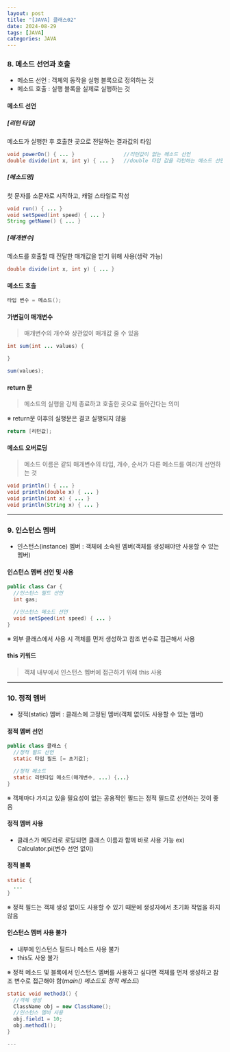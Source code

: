 ```yaml
---
layout: post
title: "[JAVA] 클래스02"
date: 2024-08-29
tags: [JAVA]
categories: JAVA
---
```


### 8. 메소드 선언과 호출

- 메소드 선언 : 객체의 동작을 실행 블록으로 정의하는 것   
- 메소드 호출 : 실행 블록을 실제로 실행하는 것

#### 메소드 선언

##### [리턴 타입]

메소드가 실행한 후 호출한 곳으로 전달하는 결과값의 타입

```java
void powerOn() { ... }                //리턴값이 없는 메소드 선언
double divide(int x, int y) { ... }   //double 타입 값을 리턴하는 메소드 선언
```

##### [메소드명]

첫 문자를 소문자로 시작하고, 캐멀 스타일로 작성

```java
void run() { ... }
void setSpeed(int speed) { ... }
String getName() { ... }
```

##### [매개변수]

메소드를 호출할 때 전달한 매개값을 받기 위해 사용(생략 가능)

```java
double divide(int x, int y) { ... }
```

#### 메소드 호출

```java
타입 변수 = 메소드();
```

#### 가변길이 매개변수

> 매개변수의 개수와 상관없이 매개값 줄 수 있음

```java
int sum(int ... values) {

}

sum(values);
```

#### return 문

> 메소드의 실행을 강제 종료하고 호출한 곳으로 돌아간다는 의미

※ return문 이후의 실행문은 결코 실행되지 않음

```java
return [리턴값];
```

#### 메소드 오버로딩

> 메소드 이름은 같되 매개변수의 타입, 개수, 순서가 다른 메소드를 여러개 선언하는 것

```java
void println() { ... }
void println(double x) { ... }
void println(int x) { ... }
void println(String x) { ... }
```

---

### 9. 인스턴스 멤버

- 인스턴스(instance) 멤버 : 객체에 소속된 멤버(객체를 생성해야만 사용할 수 있는 멤버)

#### 인스턴스 멤버 선언 및 사용

```java
public class Car {
  //인스턴스 필드 선언
  int gas;

  //인스턴스 메소드 선언
  void setSpeed(int speed) { ... }
}
```

※ 외부 클래스에서 사용 시 객체를 먼저 생성하고 참조 변수로 접근해서 사용

#### this 키워드

> 객체 내부에서 인스턴스 멤버에 접근하기 위해 this 사용

---

### 10. 정적 멤버

- 정적(static) 멤버 : 클래스에 고정된 멤버(객체 없이도 사용할 수 있는 멤버)

#### 정적 멤버 선언

```java
public class 클래스 {
  //정적 필드 선언
  static 타입 필드 [= 초기값];

  //정적 메소드
  static 리턴타입 메소드(매개변수, ...) {...}
}
```

※ 객체마다 가지고 있을 필요성이 없는 공용적인 필드는 정적 필드로 선언하는 것이 좋음

#### 정적 멤버 사용

- 클래스가 메모리로 로딩되면 클래스 이름과 함께 바로 사용 가능 ex) Calculator.pi(변수 선언 없이)

#### 정적 블록

```java
static {
  ...
}
```

※ 정적 필드는 객체 생성 없이도 사용할 수 있기 때문에 생성자에서 초기화 작업을 하지 않음

#### 인스턴스 멤버 사용 불가

- 내부에 인스턴스 필드나 메소드 사용 불가
- this도 사용 불가

※ 정적 메소드 및 블록에서 인스턴스 멤버를 사용하고 싶다면 객체를 먼저 생성하고 참조 변수로 접근해야 함(*main() 메소드도 정적 메소드*)

```java
static void method3() {
  //객체 생성
  ClassName obj = new ClassName();
  //인스턴스 멤버 사용
  obj.field1 = 10;
  obj.method1();
}

---
